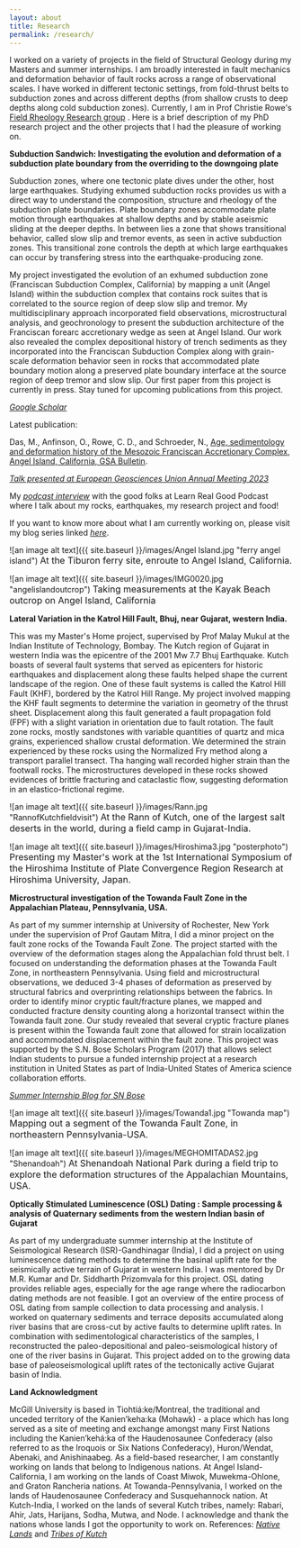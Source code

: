 ```yaml
---
layout: about
title: Research
permalink: /research/
---
```


I worked on a variety of projects in the field of Structural Geology during my Masters and summer internships. I am broadly interested in fault mechanics and deformation behavior of fault rocks across a range of observational scales. I have worked in different tectonic settings, from fold-thrust belts to subduction zones and across different depths (from shallow crusts to deep depths along cold subduction zones). Currently, I am in Prof Christie Rowe's [Field Rheology Research group](https://www.eps.mcgill.ca/~crowe/) . Here is a brief description of my PhD research project and the other projects that I had the pleasure of working on. 


**Subduction Sandwich: Investigating the evolution and deformation of a subduction plate boundary from the overriding to the downgoing plate**

  Subduction zones, where one tectonic plate dives under the other, host large earthquakes. Studying exhumed subduction rocks provides us with a direct way to understand the composition, structure and rheology of the subduction plate boundaries. Plate boundary zones accommodate plate motion through earthquakes at shallow depths and by stable aseismic sliding at the deeper depths. In between lies a zone that shows transitional behavior, called slow slip and tremor events, as seen in active subduction zones. This transitional zone controls the depth at which large earthquakes can occur by transfering stress into the earthquake-producing zone. 
  
  My project investigated the evolution of an exhumed subduction zone (Franciscan Subduction Complex, California) by mapping a unit (Angel Island) within the subduction complex that contains rock suites that is correlated to the source region of deep slow slip and tremor. My multidisciplinary approach incorporated field observations, microstructural analysis, and geochronology to present the subduction architecture of the Franciscan forearc accretionary wedge as seen at Angel Island. Our work also revealed the complex depositional history of trench sediments as they incorporated into the Franciscan Subduction Complex along with grain-scale deformation behavior seen in rocks that accommodated plate boundary motion along a preserved plate boundary interface at the source region of deep tremor and slow slip. Our first paper from this project is currently in press. Stay tuned for upcoming publications from this project. 
  
_[Google Scholar](https://scholar.google.com/citations?user=2eY9n_oAAAAJ)_

Latest publication:

Das, M., Anfinson, O., Rowe, C. D., and Schroeder, N., [Age, sedimentology and deformation history of the Mesozoic Franciscan Accretionary Complex, Angel Island, California, GSA Bulletin](https://doi.org/10.1130/B37239.1).

_[Talk presented at European Geosciences Union Annual Meeting 2023](https://docs.google.com/presentation/d/1aJC4PRQc7CG-ZPBCJAuS9eAz5-1QmAiO/edit?usp=sharing&ouid=115453914873558673854&rtpof=true&sd=true)_

My _[podcast interview](https://www.podcavern.com/e16-listening-for-slow-earthquakes-with-meghomita-das/)_ with the good folks at Learn Real Good Podcast where I talk about my rocks, earthquakes, my research project and food!

If you want to know more about what I am currently working on, please visit my blog series linked _[here](https://meghomita.com/blog5/)_.




 
![an image alt text]({{ site.baseurl }}/images/Angel Island.jpg "ferry angel island")
<span style="font-size:16px;">At the Tiburon ferry site, enroute to Angel Island, California. </span>

![an image alt text]({{ site.baseurl }}/images/IMG0020.jpg "angelislandoutcrop")
<span style="font-size:16px;">Taking measurements at the Kayak Beach outcrop on Angel Island, California</span>


**Lateral Variation in the Katrol Hill Fault, Bhuj, near Gujarat, western India.**

  This was my Master's Home project, supervised by Prof Malay Mukul at the Indian Institute of Technology, Bombay. The Kutch region of Gujarat in western India was the epicentre of the 2001 Mw 7.7 Bhuj Earthquake. Kutch boasts of several fault systems that served as epicenters for historic earthquakes and displacement along these faults helped shape the current landscape of the region. One of these fault systems is called the Katrol Hill Fault (KHF), bordered by the Katrol Hill Range. My project involved mapping the KHF fault segments to determine the variation in geometry of the thrust sheet. Displacement along this fault generated a fault propagation fold (FPF) with a slight variation in orientation due to fault rotation. The fault zone rocks, mostly sandstones with variable quantities of quartz and mica grains, experienced shallow crustal deformation. We determined the strain experienced by these rocks using the Normalized Fry method along a transport parallel transect. Tha hanging wall recorded higher strain than the footwall rocks. The microstructures developed in these rocks showed evidences of brittle fracturing and cataclastic flow, suggesting deformation in an elastico-frictional regime. 
  
![an image alt text]({{ site.baseurl }}/images/Rann.jpg "RannofKutchfieldvisit")
<span style="font-size:16px;">At the Rann of Kutch, one of the largest salt deserts in the world, during a field camp in Gujarat-India. </span>

![an image alt text]({{ site.baseurl }}/images/Hiroshima3.jpg "posterphoto")
<span style="font-size:16px;">Presenting my Master's work at the 1st International Symposium of the Hiroshima Institute of Plate Convergence Region Research at Hiroshima University, Japan. </span>

 

**Microstructural investigation of the Towanda Fault Zone in the Appalachian Plateau, Pennsylvania, USA.**
  
  As part of my summer internship at University of Rochester, New York under the supervision of Prof Gautam Mitra, I did a minor project on the fault zone rocks of the Towanda Fault Zone. The project started with the overview of the deformation stages along the Appalachian fold thrust belt. I focused on understanding the deformation phases at the Towanda Fault Zone, in northeastern Pennsylvania. Using field and microstructural observations, we deduced 3-4 phases of deformation as preserved by structural fabrics and overprinting relationships between the fabrics. In order to identify minor cryptic fault/fracture planes, we mapped and conducted fracture density counting along a horizontal transect within the Towanda fault zone. Our study revealed that several cryptic fracture planes is present within the Towanda fault zone that allowed for strain localization and accommodated displacement within the fault zone. This project was supported by the S.N. Bose Scholars Program (2017) that allows select Indian students to pursue a funded internship project at a research institution in United States as part of India-United States of America science collaboration efforts. 

_[Summer Internship Blog for SN Bose](https://www.winstepforward.org/blog/2018/08/meghomita-das-summer-2017-blog/)_

![an image alt text]({{ site.baseurl }}/images/Towanda1.jpg "Towanda map")
<span style="font-size:16px;">Mapping out a segment of the Towanda Fault Zone, in northeastern Pennsylvania-USA.</span>

![an image alt text]({{ site.baseurl }}/images/MEGHOMITADAS2.jpg "Shenandoah")
<span style="font-size:16px;">At Shenandoah National Park during a field trip to explore the deformation structures of the Appalachian Mountains, USA.</span>


**Optically Stimulated Luminescence (OSL) Dating : Sample processing & analysis of Quaternary sediments from the western Indian basin of Gujarat**

  As part of my undergraduate summer internship at the Institute of Seismological Research (ISR)-Gandhinagar (India), I did a project on using luminescence dating methods to determine the basinal uplift rate for the seismically active terrain of Gujarat in western India. I was mentored by Dr M.R. Kumar and Dr. Siddharth Prizomvala for this project. OSL dating provides reliable ages, especially for the age range where the radiocarbon dating methods are not feasible. I got an overview of the entire process of OSL dating from sample collection to data processing and analysis. I worked on quaternary sediments and terrace deposits accumulated along river basins that are cross-cut by active faults to determine uplift rates. In combination with sedimentological characteristics of the samples, I reconstructed the paleo-depositional and paleo-seismological history of one of the river basins in Gujarat. This project added on to the growing data base of paleoseismological uplift rates of the tectonically active Gujarat basin of India. 
  
**Land Acknowledgment**

  McGill University is based in Tiohtiá:ke/Montreal, the traditional and unceded territory of the Kanien’keha:ka (Mohawk) - a place which has long served as a site of meeting and exchange amongst many First Nations including the Kanien’kehá:ka of the Haudenosaunee Confederacy (also referred to as the Iroquois or Six Nations Confederacy), Huron/Wendat, Abenaki, and Anishinaabeg. As a field-based researcher, I am constantly working on lands that belong to Indigenous nations. At Angel Island-California, I am working on the lands of Coast Miwok, Muwekma-Ohlone, and Graton Rancheria nations. At Towanda-Pennsylvania, I worked on the lands of Haudenosaunee Confederacy and Susquehannock nation. At Kutch-India, I worked on the lands of several Kutch tribes, namely: Rabari, Ahir, Jats, Harijans, Sodha, Mutwa, and Node. I acknowledge and thank the nations whose lands I got the opportunity to work on. 
  References: _[Native Lands](https://native-land.ca/)_ and _[Tribes of Kutch](https://www.indianetzone.com/20/tribes_kutch.htm)_

  
  
  

